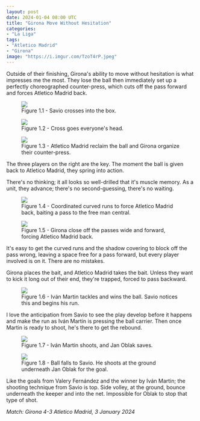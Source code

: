 ```yaml
---
layout: post
date: 2024-01-04 08:00 UTC
title: "Girona Move Without Hesitation"
categories:
- "La Liga"
tags:
- "Atletico Madrid"
- "Girona"
image: "https://i.imgur.com/TzoT4rP.jpeg"
---
```


Outside of their finishing, Girona's ability to move without hesitation is what impresses me the most. They lose the ball then immediately set up a perfectly choreographed counter-press, which cuts off the pass forward and forces Atletico Madrid back.

<!---more--->

<figure>
    <img src="https://i.imgur.com/xSLEbET.jpeg">
    <figcaption>Figure 1.1 - Savio crosses into the box.</figcaption>
</figure> 

<figure>
    <img src="https://i.imgur.com/CcK1HU4.jpeg">
    <figcaption>Figure 1.2 - Cross goes everyone's head.</figcaption>
</figure> 

<figure>
    <img src="https://i.imgur.com/oxavBqE.jpeg">
    <figcaption>Figure 1.3 - Atletico Madrid reclaim the ball and Girona organize their counter-press.</figcaption>
</figure> 

The three players on the right are the key. The moment the ball is given back to Atletico Madrid, they spring into action.

There's no thinking; it all looks so well-drilled that it's muscle memory. As a unit, they advance; there's no second-guessing, there's no waiting. 

<figure>
    <img src="https://i.imgur.com/mM2w3K7.jpeg">
    <figcaption>Figure 1.4 - Coordinated curved runs to force Atletico Madrid back, baiting a pass to the free man central.</figcaption>
</figure> 

<figure>
    <img src="https://i.imgur.com/TzoT4rP.jpeg">
    <figcaption>Figure 1.5 - Girona close off the passes wide and forward, forcing Atletico Madrid back.</figcaption>
</figure> 

It's easy to get the curved runs and the shadow covering to block off the pass wrong, leaving a space free for a pass forward, but every player involved is on it. There are no mistakes.

Girona places the bait, and Atletico Madrid takes the bait. Unless they want to kick it long out of their end, they're trapped, forced to pass backward. 

<figure>
    <img src="https://i.imgur.com/z0BidwN.jpeg">
    <figcaption>Figure 1.6 - Iván Martin tackles and wins the ball. Savio notices this and begins his run.</figcaption>
</figure> 

I love the anticipation from Savio to see the play develop before it happens and make the run as Iván Martin is pressing the ball carrier. Then once Martin is ready to shoot, he's there to get the rebound. 

<figure>
    <img src="https://i.imgur.com/ug3xqW0.jpeg">
    <figcaption>Figure 1.7 - Iván Martin shoots, and Jan Oblak saves.</figcaption>
</figure> 

<figure>
    <img src="https://i.imgur.com/N9FISTf.jpeg">
    <figcaption>Figure 1.8 - Ball falls to Savio. He shoots at the ground underneath Jan Oblak for the goal.</figcaption>
</figure> 

Like the goals from Valery Fernández and the winner by Iván Martin; the shooting technique from Savio is top. Side volley, at the ground, bounce underneath the keeper and into the net. Impossible for Oblak to stop that type of shot.

*Match: Girona 4-3 Atletico Madrid, 3 January 2024*